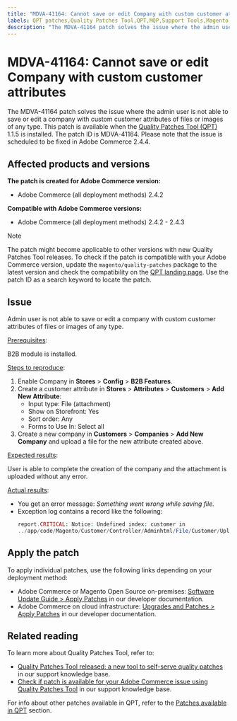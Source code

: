 ```yaml
---
title: "MDVA-41164: Cannot save or edit Company with custom customer attributes"
labels: QPT patches,Quality Patches Tool,QPT,MQP,Support Tools,Magento,Adobe Commerce,cloud infrastructure,on-premises,edit,custom customer,attributes,exception log,2.4.2,2.4.2-p1,2.4.2-p2,2.4.3
description: "The MDVA-41164 patch solves the issue where the admin user is not able to save or edit a company with custom customer attributes of files or images of any type. This patch is available when the [Quality Patches Tool (QPT)](https://support.magento.com/hc/en-us/articles/360047139492) 1.1.5 is installed. The patch ID is MDVA-41164. Please note that the issue is scheduled to be fixed in Adobe Commerce 2.4.4."
---
```


# MDVA-41164: Cannot save or edit Company with custom customer attributes

The MDVA-41164 patch solves the issue where the admin user is not able to save or edit a company with custom customer attributes of files or images of any type. This patch is available when the [Quality Patches Tool (QPT)](https://support.magento.com/hc/en-us/articles/360047139492) 1.1.5 is installed. The patch ID is MDVA-41164. Please note that the issue is scheduled to be fixed in Adobe Commerce 2.4.4.

## Affected products and versions

**The patch is created for Adobe Commerce version:**

* Adobe Commerce (all deployment methods) 2.4.2

**Compatible with Adobe Commerce versions:**

* Adobe Commerce (all deployment methods) 2.4.2 - 2.4.3

>[!NOTE]
>
>The patch might become applicable to other versions with new Quality Patches Tool releases. To check if the patch is compatible with your Adobe Commerce version, update the `magento/quality-patches` package to the latest version and check the compatibility on the [QPT landing page](https://devdocs.magento.com/quality-patches/tool.html#patch-grid). Use the patch ID as a search keyword to locate the patch.

## Issue

Admin user is not able to save or edit a company with custom customer attributes of files or images of any type.

<u>Prerequisites</u>:

B2B module is installed.

<u>Steps to reproduce</u>:

1. Enable Company in **Stores** > **Config** > **B2B Features**.
1. Create a customer attribute in **Stores** > **Attributes** > **Customers** > **Add New Attribute**:
    * Input type: File (attachment)
    * Show on Storefront: Yes
    * Sort order: Any
    * Forms to Use In: Select all
1. Create a new company in **Customers** > **Companies** > **Add New Company** and upload a file for the new attribute created above.

<u>Expected results</u>:

User is able to complete the creation of the company and the attachment is uploaded without any error.

<u>Actual results</u>:

* You get an error message: *Something went wrong while saving file.*
* Exception log contains a record like the following:
    ```php
    report.CRITICAL: Notice: Undefined index: customer in
    ../app/code/Magento/Customer/Controller/Adminhtml/File/Customer/Upload.php on line 69
    ```

## Apply the patch

To apply individual patches, use the following links depending on your deployment method:

* Adobe Commerce or Magento Open Source on-premises: [Software Update Guide > Apply Patches](https://devdocs.magento.com/guides/v2.4/comp-mgr/patching/mqp.html) in our developer documentation.
* Adobe Commerce on cloud infrastructure: [Upgrades and Patches > Apply Patches](https://devdocs.magento.com/cloud/project/project-patch.html) in our developer documentation.

## Related reading

To learn more about Quality Patches Tool, refer to:

* [Quality Patches Tool released: a new tool to self-serve quality patches](https://support.magento.com/hc/en-us/articles/360047139492) in our support knowledge base.
* [Check if patch is available for your Adobe Commerce issue using Quality Patches Tool](https://support.magento.com/hc/en-us/articles/360047125252) in our support knowledge base.

For info about other patches available in QPT, refer to the [Patches available in QPT](https://support.magento.com/hc/en-us/sections/360010506631-Patches-available-in-MQP-tool-) section.